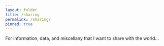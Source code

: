 ```yaml
---
layout: folder
title: /sharing
permalink: /sharing/
pinned: true
---
```


For information, data, and miscellany that I want to share with the world...
